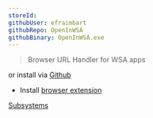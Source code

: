 ```yaml
---
storeId: 
githubUser: efraimbart
githubRepo: OpenInWSA
githubBinary: OpenInWSA.exe
---
```


> Browser URL Handler for WSA apps

or install via [Github](https://github.com/efraimbart/OpenInWSA/releases/latest/download/OpenInWSA.exe)  

- Install [browser extension](https://chrome.google.com/webstore/detail/open-in-wsa/nkfpikoflncblmlajlcagaflndiijhhl)

[Subsystems](../notes/Subsystems.md)